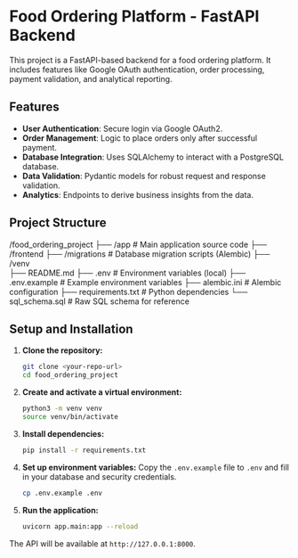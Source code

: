 # Food Ordering Platform - FastAPI Backend

This project is a FastAPI-based backend for a food ordering platform. It includes features like Google OAuth authentication, order processing, payment validation, and analytical reporting.

## Features

-   **User Authentication**: Secure login via Google OAuth2.
-   **Order Management**: Logic to place orders only after successful payment.
-   **Database Integration**: Uses SQLAlchemy to interact with a PostgreSQL database.
-   **Data Validation**: Pydantic models for robust request and response validation.
-   **Analytics**: Endpoints to derive business insights from the data.

## Project Structure

/food_ordering_project
├── /app                  # Main application source code
├── /frontend
├── /migrations           # Database migration scripts (Alembic)
├── /venv   
├── README.md
├── .env                  # Environment variables (local)
├── .env.example          # Example environment variables
├── alembic.ini           # Alembic configuration
├── requirements.txt      # Python dependencies
└── sql_schema.sql        # Raw SQL schema for reference

## Setup and Installation

1.  **Clone the repository:**
    ```bash
    git clone <your-repo-url>
    cd food_ordering_project
    ```

2.  **Create and activate a virtual environment:**
    ```bash
    python3 -m venv venv
    source venv/bin/activate
    ```

3.  **Install dependencies:**
    ```bash
    pip install -r requirements.txt
    ```

4.  **Set up environment variables:**
    Copy the `.env.example` file to `.env` and fill in your database and security credentials.
    ```bash
    cp .env.example .env
    ```

5.  **Run the application:**
    ```bash
    uvicorn app.main:app --reload
    ```

The API will be available at `http://127.0.0.1:8000`.
